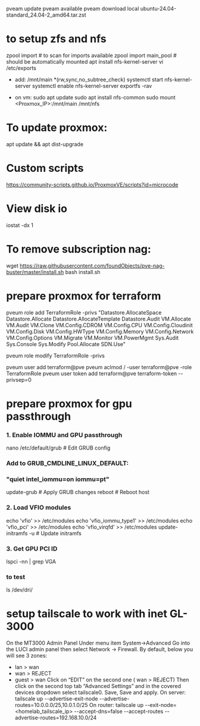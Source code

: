 pveam update
pveam available
pveam download local ubuntu-24.04-standard_24.04-2_amd64.tar.zst

# to setup zfs and nfs
zpool import # to scan for imports available
zpool import main_pool # should be automatically mounted
apt install nfs-kernel-server
vi /etc/exports
- add: /mnt/main *(rw,sync,no_subtree_check)
systemctl start nfs-kernel-server
systemctl enable nfs-kernel-server
exportfs -rav

- on vm:
sudo apt update
sudo apt install nfs-common
sudo mount <Proxmox_IP>:/mnt/main /mnt/nfs


# To update proxmox:
apt update && apt dist-upgrade

# Custom scripts
https://community-scripts.github.io/ProxmoxVE/scripts?id=microcode

# View disk io
iostat -dx 1

# To remove subscription nag:
wget https://raw.githubusercontent.com/foundObjects/pve-nag-buster/master/install.sh
bash install.sh


# prepare proxmox for terraform
pveum role add TerraformRole -privs "Datastore.AllocateSpace Datastore.Allocate Datastore.AllocateTemplate Datastore.Audit VM.Allocate VM.Audit VM.Clone VM.Config.CDROM VM.Config.CPU VM.Config.Cloudinit VM.Config.Disk VM.Config.HWType VM.Config.Memory VM.Config.Network VM.Config.Options VM.Migrate VM.Monitor VM.PowerMgmt Sys.Audit Sys.Console Sys.Modify Pool.Allocate SDN.Use"

pveum role modify TerraformRole -privs <overwrite roles>

pveum user add terraform@pve
pveum aclmod / -user terraform@pve -role TerraformRole
pveum user token add terraform@pve terraform-token --privsep=0


# prepare proxmox for gpu passthrough
### 1. Enable IOMMU and GPU passthrough
nano /etc/default/grub                              # Edit GRUB config
### Add to GRUB_CMDLINE_LINUX_DEFAULT:
###   "quiet intel_iommu=on iommu=pt"
update-grub                                         # Apply GRUB changes
reboot                                              # Reboot host

### 2. Load VFIO modules
echo 'vfio' >> /etc/modules
echo 'vfio_iommu_type1' >> /etc/modules
echo 'vfio_pci' >> /etc/modules
echo 'vfio_virqfd' >> /etc/modules
update-initramfs -u                                 # Update initramfs

### 3. Get GPU PCI ID
lspci -nn | grep VGA

### to test
ls /dev/dri/


# setup tailscale to work with inet GL-3000
On the MT3000 Admin Panel
Under menu item System->Advanced
Go into the LUCI admin panel then select Network → Firewall.
By default, below you will see 3 zones:
- lan > wan
- wan > REJECT
- guest > wan
Click on “EDIT” on the second one ( wan > REJECT)
Then click on the second top tab “Advanced Settings” and in the covered devices dropdown select tailscale0. Save, Save and apply.
On server: tailscale up --advertise-exit-node --advertise-routes=10.0.0.0/25,10.0.1.0/25
On router: tailscale up --exit-node=<homelab_tailscale_ip> --accept-dns=false --accept-routes --advertise-routes=192.168.10.0/24